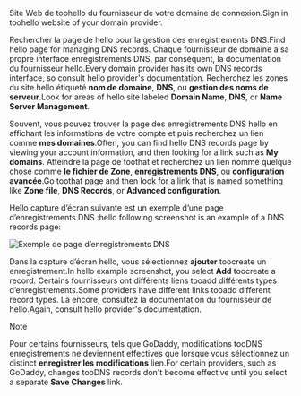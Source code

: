 <span data-ttu-id="f8d68-101">Site Web de toohello du fournisseur de votre domaine de connexion.</span><span class="sxs-lookup"><span data-stu-id="f8d68-101">Sign in toohello website of your domain provider.</span></span>

<span data-ttu-id="f8d68-102">Rechercher la page de hello pour la gestion des enregistrements DNS.</span><span class="sxs-lookup"><span data-stu-id="f8d68-102">Find hello page for managing DNS records.</span></span> <span data-ttu-id="f8d68-103">Chaque fournisseur de domaine a sa propre interface enregistrements DNS, par conséquent, la documentation du fournisseur hello.</span><span class="sxs-lookup"><span data-stu-id="f8d68-103">Every domain provider has its own DNS records interface, so consult hello provider's documentation.</span></span> <span data-ttu-id="f8d68-104">Recherchez les zones du site hello étiqueté **nom de domaine**, **DNS**, ou **gestion des noms de serveur**.</span><span class="sxs-lookup"><span data-stu-id="f8d68-104">Look for areas of hello site labeled **Domain Name**, **DNS**, or **Name Server Management**.</span></span> 

<span data-ttu-id="f8d68-105">Souvent, vous pouvez trouver la page des enregistrements DNS hello en affichant les informations de votre compte et puis recherchez un lien comme **mes domaines**.</span><span class="sxs-lookup"><span data-stu-id="f8d68-105">Often, you can find hello DNS records page by viewing your account information, and then looking for a link such as **My domains**.</span></span> <span data-ttu-id="f8d68-106">Atteindre la page de toothat et recherchez un lien nommé quelque chose comme **le fichier de Zone**, **enregistrements DNS**, ou **configuration avancée**.</span><span class="sxs-lookup"><span data-stu-id="f8d68-106">Go toothat page and then look for a link that is named something like **Zone file**, **DNS Records**, or **Advanced configuration**.</span></span>

<span data-ttu-id="f8d68-107">Hello capture d’écran suivante est un exemple d’une page d’enregistrements DNS :</span><span class="sxs-lookup"><span data-stu-id="f8d68-107">hello following screenshot is an example of a DNS records page:</span></span>

![Exemple de page d’enregistrements DNS](./media/app-service-web-access-dns-records-no-h/example-record-ui.png)

<span data-ttu-id="f8d68-109">Dans la capture d’écran hello, vous sélectionnez **ajouter** toocreate un enregistrement.</span><span class="sxs-lookup"><span data-stu-id="f8d68-109">In hello example screenshot, you select **Add** toocreate a record.</span></span> <span data-ttu-id="f8d68-110">Certains fournisseurs ont différents liens tooadd différents types d’enregistrements.</span><span class="sxs-lookup"><span data-stu-id="f8d68-110">Some providers have different links tooadd different record types.</span></span> <span data-ttu-id="f8d68-111">Là encore, consultez la documentation du fournisseur de hello.</span><span class="sxs-lookup"><span data-stu-id="f8d68-111">Again, consult hello provider's documentation.</span></span>

> [!NOTE]
> <span data-ttu-id="f8d68-112">Pour certains fournisseurs, tels que GoDaddy, modifications tooDNS enregistrements ne deviennent effectives que lorsque vous sélectionnez un distinct **enregistrer les modifications** lien.</span><span class="sxs-lookup"><span data-stu-id="f8d68-112">For certain providers, such as GoDaddy, changes tooDNS records don't become effective until you select a separate **Save Changes** link.</span></span> 
